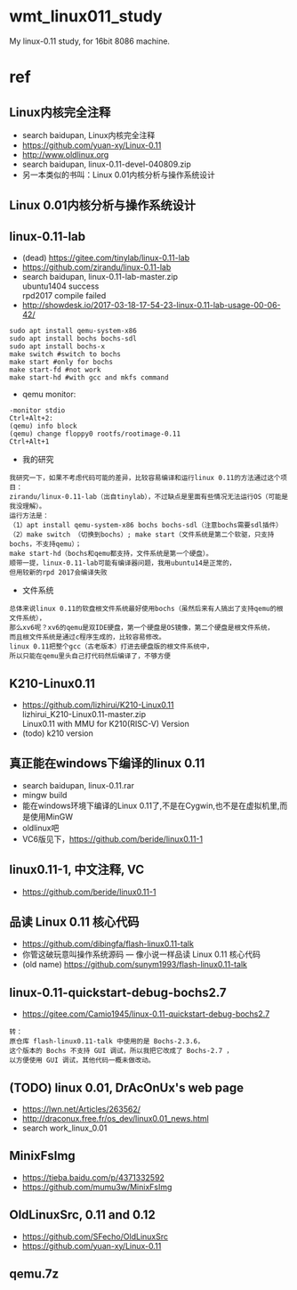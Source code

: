 # wmt_linux011_study
My linux-0.11 study, for 16bit 8086 machine.

# ref  

## Linux内核完全注释  
* search baidupan, Linux内核完全注释    
* https://github.com/yuan-xy/Linux-0.11  
* http://www.oldlinux.org  
* search baidupan, linux-0.11-devel-040809.zip
* 另一本类似的书叫：Linux 0.01内核分析与操作系统设计    

## Linux 0.01内核分析与操作系统设计  

## linux-0.11-lab  
* (dead) https://gitee.com/tinylab/linux-0.11-lab    
* https://github.com/zirandu/linux-0.11-lab  
* search baidupan, linux-0.11-lab-master.zip  
ubuntu1404 success  
rpd2017 compile failed  
* http://showdesk.io/2017-03-18-17-54-23-linux-0.11-lab-usage-00-06-42/
```
sudo apt install qemu-system-x86  
sudo apt install bochs bochs-sdl  
sudo apt install bochs-x   
make switch #switch to bochs  
make start #only for bochs  
make start-fd #not work  
make start-hd #with gcc and mkfs command  
```
* qemu monitor:
```
-monitor stdio  
Ctrl+Alt+2:  
(qemu) info block  
(qemu) change floppy0 rootfs/rootimage-0.11  
Ctrl+Alt+1  
```
* 我的研究
```
我研究一下，如果不考虑代码可能的差异，比较容易编译和运行linux 0.11的方法通过这个项目：
zirandu/linux-0.11-lab（出自tinylab），不过缺点是里面有些情况无法运行OS（可能是我没理解）。
运行方法是：
（1）apt install qemu-system-x86 bochs bochs-sdl（注意bochs需要sdl插件）
（2）make switch （切换到bochs）; make start（文件系统是第二个软驱，只支持bochs，不支持qemu）；
make start-hd（bochs和qemu都支持，文件系统是第一个硬盘）。
顺带一提，linux-0.11-lab可能有编译器问题，我用ubuntu14是正常的，
但用较新的rpd 2017会编译失败
```
* 文件系统  
```
总体来说linux 0.11的软盘根文件系统最好使用bochs（虽然后来有人搞出了支持qemu的根文件系统），
那么xv6呢？xv6的qemu是双IDE硬盘，第一个硬盘是OS镜像，第二个硬盘是根文件系统，
而且根文件系统是通过c程序生成的，比较容易修改。
linux 0.11把整个gcc（古老版本）打进去硬盘版的根文件系统中，
所以只能在qemu里头自己打代码然后编译了，不够方便
```

## K210-Linux0.11  
* https://github.com/lizhirui/K210-Linux0.11  
lizhirui_K210-Linux0.11-master.zip  
Linux0.11 with MMU for K210(RISC-V) Version  
* (todo) k210 version  

## 真正能在windows下编译的linux 0.11  
* search baidupan, linux-0.11.rar  
* mingw build     
* 能在windows环境下编译的Linux 0.11了,不是在Cygwin,也不是在虚拟机里,而是使用MinGW  
* oldlinux吧  
* VC6版见下，https://github.com/beride/linux0.11-1    

## linux0.11-1, 中文注释, VC  
* https://github.com/beride/linux0.11-1  

## 品读 Linux 0.11 核心代码  
* https://github.com/dibingfa/flash-linux0.11-talk  
* 你管这破玩意叫操作系统源码 — 像小说一样品读 Linux 0.11 核心代码  
* (old name) https://github.com/sunym1993/flash-linux0.11-talk  

## linux-0.11-quickstart-debug-bochs2.7  
* https://gitee.com/Camio1945/linux-0.11-quickstart-debug-bochs2.7  
```
转：
原仓库 flash-linux0.11-talk 中使用的是 Bochs-2.3.6，
这个版本的 Bochs 不支持 GUI 调试，所以我把它改成了 Bochs-2.7 ，
以方便使用 GUI 调试，其他代码一概未做改动。
```

## (TODO) linux 0.01, DrAcOnUx's web page  
* https://lwn.net/Articles/263562/  
* http://draconux.free.fr/os_dev/linux0.01_news.html  
* search work_linux_0.01  

## MinixFsImg  
* https://tieba.baidu.com/p/4371332592
* https://github.com/mumu3w/MinixFsImg

## OldLinuxSrc, 0.11 and 0.12    
* https://github.com/SFecho/OldLinuxSrc  
* https://github.com/yuan-xy/Linux-0.11  

## qemu.7z  
